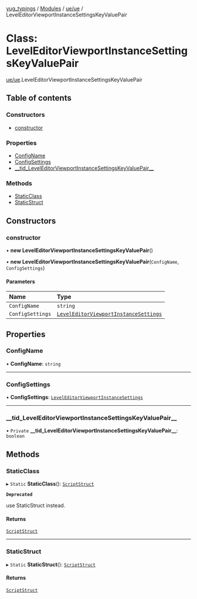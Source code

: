 [yug_typings](../README.md) / [Modules](../modules.md) / [ue/ue](../modules/ue_ue.md) / LevelEditorViewportInstanceSettingsKeyValuePair

# Class: LevelEditorViewportInstanceSettingsKeyValuePair

[ue/ue](../modules/ue_ue.md).LevelEditorViewportInstanceSettingsKeyValuePair

## Table of contents

### Constructors

- [constructor](ue_ue.LevelEditorViewportInstanceSettingsKeyValuePair.md#constructor)

### Properties

- [ConfigName](ue_ue.LevelEditorViewportInstanceSettingsKeyValuePair.md#configname)
- [ConfigSettings](ue_ue.LevelEditorViewportInstanceSettingsKeyValuePair.md#configsettings)
- [\_\_tid\_LevelEditorViewportInstanceSettingsKeyValuePair\_\_](ue_ue.LevelEditorViewportInstanceSettingsKeyValuePair.md#__tid_leveleditorviewportinstancesettingskeyvaluepair__)

### Methods

- [StaticClass](ue_ue.LevelEditorViewportInstanceSettingsKeyValuePair.md#staticclass)
- [StaticStruct](ue_ue.LevelEditorViewportInstanceSettingsKeyValuePair.md#staticstruct)

## Constructors

### constructor

• **new LevelEditorViewportInstanceSettingsKeyValuePair**()

• **new LevelEditorViewportInstanceSettingsKeyValuePair**(`ConfigName`, `ConfigSettings`)

#### Parameters

| Name | Type |
| :------ | :------ |
| `ConfigName` | `string` |
| `ConfigSettings` | [`LevelEditorViewportInstanceSettings`](ue_ue.LevelEditorViewportInstanceSettings.md) |

## Properties

### ConfigName

• **ConfigName**: `string`

___

### ConfigSettings

• **ConfigSettings**: [`LevelEditorViewportInstanceSettings`](ue_ue.LevelEditorViewportInstanceSettings.md)

___

### \_\_tid\_LevelEditorViewportInstanceSettingsKeyValuePair\_\_

• `Private` **\_\_tid\_LevelEditorViewportInstanceSettingsKeyValuePair\_\_**: `boolean`

## Methods

### StaticClass

▸ `Static` **StaticClass**(): [`ScriptStruct`](ue_ue.ScriptStruct.md)

**`Deprecated`**

use StaticStruct instead.

#### Returns

[`ScriptStruct`](ue_ue.ScriptStruct.md)

___

### StaticStruct

▸ `Static` **StaticStruct**(): [`ScriptStruct`](ue_ue.ScriptStruct.md)

#### Returns

[`ScriptStruct`](ue_ue.ScriptStruct.md)
